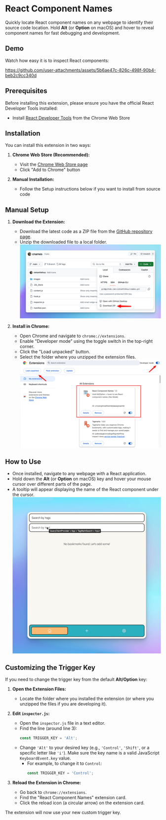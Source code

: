 # React Component Names

Quickly locate React component names on any webpage to identify their source code location. Hold **Alt** (or **Option** on macOS) and hover to reveal component names for fast debugging and development.

## Demo

Watch how easy it is to inspect React components:

https://github.com/user-attachments/assets/5b6ae47c-826c-498f-90b4-beb2c9cc340d

## Prerequisites

Before installing this extension, please ensure you have the official React Developer Tools installed:

- Install [React Developer Tools](https://chrome.google.com/webstore/detail/react-developer-tools/fmkadmapgofadopljbjfkapdkoienihi) from the Chrome Web Store

## Installation

You can install this extension in two ways:

1. **Chrome Web Store (Recommended):**

   - Visit the [Chrome Web Store page](https://chromewebstore.google.com/detail/react-component-names/flemaaiegldnehbjdnnhjplnmjccpbod)
   - Click "Add to Chrome" button

2. **Manual Installation:**
   - Follow the Setup instructions below if you want to install from source code

## Manual Setup

1.  **Download the Extension:**

    - Download the latest code as a ZIP file from the [GitHub repository page](https://github.com/vietanhlehuu/cnames).
    - Unzip the downloaded file to a local folder.
      ![Download the extension](assets/images/download.png)

2.  **Install in Chrome:**

    - Open Chrome and navigate to `chrome://extensions`.
    - Enable "Developer mode" using the toggle switch in the top-right corner.
    - Click the "Load unpacked" button.
    - Select the folder where you unzipped the extension files.
      ![Install in Chrome](assets/images/setup.png)

## How to Use

- Once installed, navigate to any webpage with a React application.
- Hold down the **Alt** (or **Option** on macOS) key and hover your mouse cursor over different parts of the page.
- A tooltip will appear displaying the name of the React component under the cursor.
  ![How to use the extension](assets/images/use.png)

## Customizing the Trigger Key

If you need to change the trigger key from the default **Alt/Option** key:

1.  **Open the Extension Files:**

    - Locate the folder where you installed the extension (or where you unzipped the files if you are developing it).

2.  **Edit `inspector.js`:**

    - Open the `inspector.js` file in a text editor.
    - Find the line (around line 3):
      ```javascript
      const TRIGGER_KEY = 'Alt';
      ```
    - Change `'Alt'` to your desired key (e.g., `'Control'`, `'Shift'`, or a specific letter like `'i'`). Make sure the key name is a valid JavaScript `KeyboardEvent.key` value.
      - For example, to change it to `Control`:
        ```javascript
        const TRIGGER_KEY = 'Control';
        ```

3.  **Reload the Extension in Chrome:**
    - Go back to `chrome://extensions`.
    - Find the "React Component Names" extension card.
    - Click the reload icon (a circular arrow) on the extension card.

The extension will now use your new custom trigger key.

